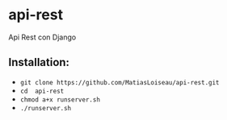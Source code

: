 # api-rest
Api Rest con Django

## Installation:

* ```git clone https://github.com/MatiasLoiseau/api-rest.git```
* ```cd  api-rest```
* ```chmod a+x runserver.sh```
* ```./runserver.sh```